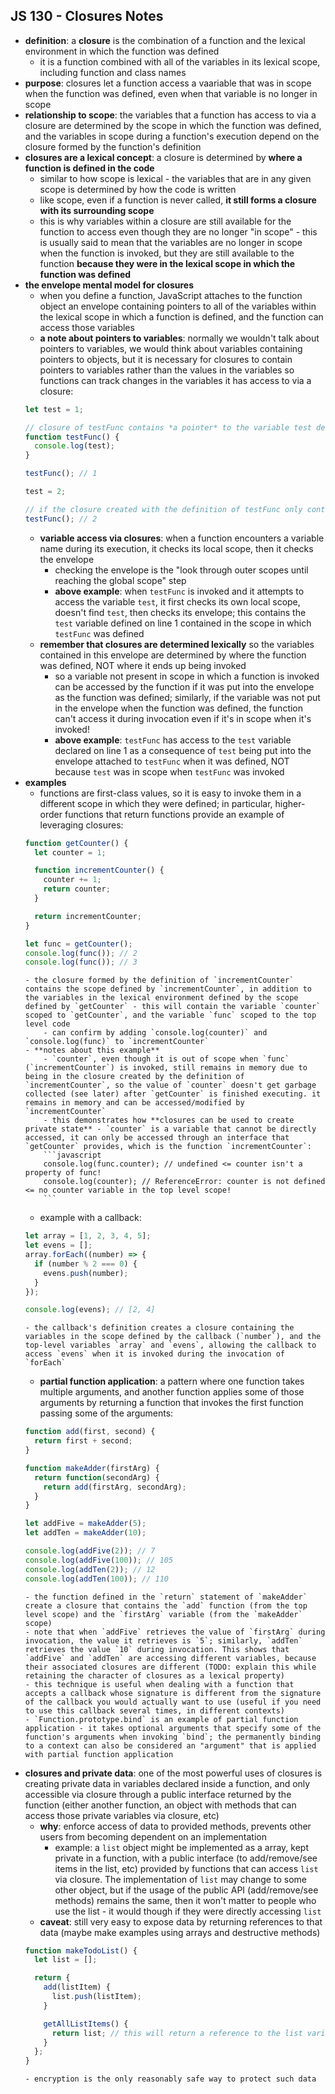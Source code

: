 ## JS 130 - Closures Notes ##

- **definition**: a **closure** is the combination of a function and the lexical environment in which the function was defined
  - it is a function combined with all of the variables in its lexical scope, including function and class names
- **purpose**: closures let a function access a vaariable that was in scope when the function was defined, even when that variable is no longer in scope
- **relationship to scope**: the variables that a function has access to via a closure are determined by the scope in which the function was defined, and the variables in scope during a function's execution depend on the closure formed by the function's definition 
- **closures are a lexical concept**: a closure is determined by **where a function is defined in the code**
  - similar to how scope is lexical - the variables that are in any given scope is determined by how the code is written
  - like scope, even if a function is never called, **it still forms a closure with its surrounding scope**
  - this is why variables within a closure are still available for the function to access even though they are no longer "in scope" - this is usually said to mean that the variables are no longer in scope when the function is invoked, but they are still available to the function **because they were in the lexical scope in which the function was defined**
- **the envelope mental model for closures**
    - when you define a function, JavaScript attaches to the function object an envelope containing pointers to all of the variables within the lexical scope in which a function is defined, and the function can access those variables
    - **a note about pointers to variables**: normally we wouldn't talk about pointers to variables, we would think about variables containing pointers to objects, but it is necessary for closures to contain pointers to variables rather than the values in the variables so functions can track changes in the variables it has access to via a closure:
    ```javascript
    let test = 1;

    // closure of testFunc contains *a pointer* to the variable test declared on line 1
    function testFunc() {
      console.log(test);
    }

    testFunc(); // 1

    test = 2;

    // if the closure created with the definition of testFunc only contained the value of test, this would not see the change in test
    testFunc(); // 2
    ```
    - **variable access via closures**: when a function encounters a variable name during its execution, it checks its local scope, then it checks the envelope
      - checking the envelope is the "look through outer scopes until reaching the global scope" step
      - **above example**: when `testFunc` is invoked and it attempts to access the variable `test`, it first checks its own local scope, doesn't find `test`, then checks its envelope; this contains the `test` variable defined on line 1 contained in the scope in which `testFunc` was defined
    - **remember that closures are determined lexically** so the variables contained in this envelope are determined by where the function was defined, NOT where it ends up being invoked
      - so a variable not present in scope in which a function is invoked can be accessed by the function if it was put into the envelope as the function was defined; similarly, if the variable was not put in the envelope when the function was defined, the function can't access it during invocation even if it's in scope when it's invoked!
      - **above example**: `testFunc` has access to the `test` variable declared on line 1 as a consequence of `test` being put into the envelope attached to `testFunc` when it was defined, NOT because `test` was in scope when `testFunc` was invoked
- **examples**
    - functions are first-class values, so it is easy to invoke them in a different scope in which they were defined; in particular, higher-order functions that return functions provide an example of leveraging closures:
    ```javascript
    function getCounter() {
      let counter = 1;

      function incrementCounter() {
        counter += 1;
        return counter;
      }

      return incrementCounter;
    }

    let func = getCounter();
    console.log(func()); // 2
    console.log(func()); // 3
    ```
      - the closure formed by the definition of `incrementCounter` contains the scope defined by `incrementCounter`, in addition to the variables in the lexical environment defined by the scope defined by `getCounter` - this will contain the variable `counter` scoped to `getCounter`, and the variable `func` scoped to the top level code
          - can confirm by adding `console.log(counter)` and `console.log(func)` to `incrementCounter`
      - **notes about this example**
          - `counter`, even though it is out of scope when `func` (`incrementCounter`) is invoked, still remains in memory due to being in the closure created by the definition of `incrementCounter`, so the value of `counter` doesn't get garbage collected (see later) after `getCounter` is finished executing. it remains in memory and can be accessed/modified by `incrementCounter`
          - this demonstrates how **closures can be used to create private state** - `counter` is a variable that cannot be directly accessed, it can only be accessed through an interface that `getCounter` provides, which is the function `incrementCounter`:
          ```javascript
          console.log(func.counter); // undefined <= counter isn't a property of func!
          console.log(counter); // ReferenceError: counter is not defined <= no counter variable in the top level scope!
          ```
    - example with a callback:
    ```javascript
    let array = [1, 2, 3, 4, 5];
    let evens = [];
    array.forEach((number) => {
      if (number % 2 === 0) {
        evens.push(number);
      }
    });

    console.log(evens); // [2, 4]
    ```
      - the callback's definition creates a closure containing the variables in the scope defined by the callback (`number`), and the top-level variables `array` and `evens`, allowing the callback to access `evens` when it is invoked during the invocation of `forEach`
    - **partial function application**: a pattern where one function takes multiple arguments, and another function applies some of those arguments by returning a function that invokes the first function passing some of the arguments:
    ```javascript
    function add(first, second) {
      return first + second;
    }

    function makeAdder(firstArg) {
      return function(secondArg) {
        return add(firstArg, secondArg);
      }
    }

    let addFive = makeAdder(5);
    let addTen = makeAdder(10);

    console.log(addFive(2)); // 7
    console.log(addFive(100)); // 105 
    console.log(addTen(2)); // 12
    console.log(addTen(100)); // 110
    ```
      - the function defined in the `return` statement of `makeAdder` create a closure that contains the `add` function (from the top level scope) and the `firstArg` variable (from the `makeAdder` scope)
      - note that when `addFive` retrieves the value of `firstArg` during invocation, the value it retrieves is `5`; similarly, `addTen` retrieves the value `10` during invocation. This shows that `addFive` and `addTen` are accessing different variables, because their associated closures are different (TODO: explain this while retaining the character of closures as a lexical property)
      - this technique is useful when dealing with a function that accepts a callback whose signature is different from the signature of the callback you would actually want to use (useful if you need to use this callback several times, in different contexts)
      - `Function.prototype.bind` is an example of partial function application - it takes optional arguments that specify some of the function's arguments when invoking `bind`; the permanently binding to a context can also be considered an "argument" that is applied with partial function application
- **closures and private data**: one of the most powerful uses of closures is creating private data in variables declared inside a function, and only accessible via closure through a public interface returned by the function (either another function, an object with methods that can access those private variables via closure, etc)
    - **why**: enforce access of data to provided methods, prevents other users from becoming dependent on an implementation
        - example: a `list` object might be implemented as a array, kept private in a function, with a public interface (to add/remove/see items in the list, etc) provided by functions that can access `list` via closure. The implementation of `list` may change to some other object, but if the usage of the public API (add/remove/see methods) remains the same, then it won't matter to people who use the list - it would though if they were directly accessing `list`
    - **caveat**: still very easy to expose data by returning references to that data (maybe make examples using arrays and destructive methods)
    ```javascript
    function makeTodoList() {
      let list = [];

      return {
        add(listItem) {
          list.push(listItem);
        }

        getAllListItems() {
          return list; // this will return a reference to the list variable which lets other users mutate the list!
        }
      };
    }
    ```
      - encryption is the only reasonably safe way to protect such data